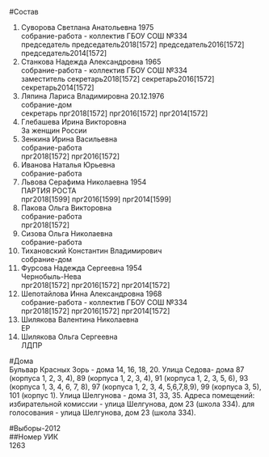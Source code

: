 #Состав  
1. Суворова Светлана Анатольевна 1975  
    собрание-работа - коллектив ГБОУ СОШ №334  
    председатель председатель2018[1572] председатель2016[1572] председатель2014[1572]  
2. Станкова Надежда Александровна 1965  
    собрание-работа - коллектив ГБОУ СОШ №334  
    заместитель секретарь2018[1572] секретарь2016[1572] секретарь2014[1572]  
3. Ляпина Лариса Владимировна 20.12.1976  
    собрание-дом  
    секретарь прг2018[1572] прг2016[1572] прг2014[1572]  
4. Глебашева Ирина Викторовна  
    За женщин России  
5. Зенкина Ирина Васильевна  
    собрание-работа  
    прг2018[1572] прг2016[1572]  
6. Иванова Наталья Юрьевна  
    собрание-работа  
7. Львова Серафима Николаевна 1954  
    ПАРТИЯ РОСТА  
    прг2018[1599] прг2016[1599] прг2014[1599]  
8. Пакова Ольга Викторовна  
    собрание-работа  
    прг2018[1572]  
9. Сизова Ольга Николаевна  
    собрание-работа  
10. Тихановский Константин Владимирович  
    собрание-дом  
11. Фурсова Надежда Сергеевна 1954  
    Чернобыль-Нева  
    прг2018[1572] прг2016[1572] прг2014[1572]  
12. Шепотайлова Инна Александровна 1968  
    собрание-работа - коллектив ГБОУ СОШ №334  
    прг2018[1572] прг2016[1572] прг2014[1572]  
13. Шилякова Валентина Николаевна  
    ЕР  
14. Шилякова Ольга Сергеевна  
    ЛДПР  
  
#Дома  
Бульвар Красных Зорь - дома 14, 16, 18, 20. Улица Седова- дома 87 (корпуса 1, 2, 3, 4), 89 (корпуса 1, 2, 3, 4), 91 (корпуса 1, 2, 3, 5, 6), 93 (корпуса 1, 3, 4, 6, 7, 8), 97 (корпуса 1, 2, 3, 4, 5,6,7,8,9), 99 (корпуса 3, 5), 101 (корпус 1). Улица Шелгунова - дома  31, 33, 35. Адреса помещений: избирательной комиссии - улица Шелгунова, дом 23 (школа 334). для голосования - улица Шелгунова, дом 23 (школа 334).  
  
#Выборы-2012  
##Номер УИК  
1263  

